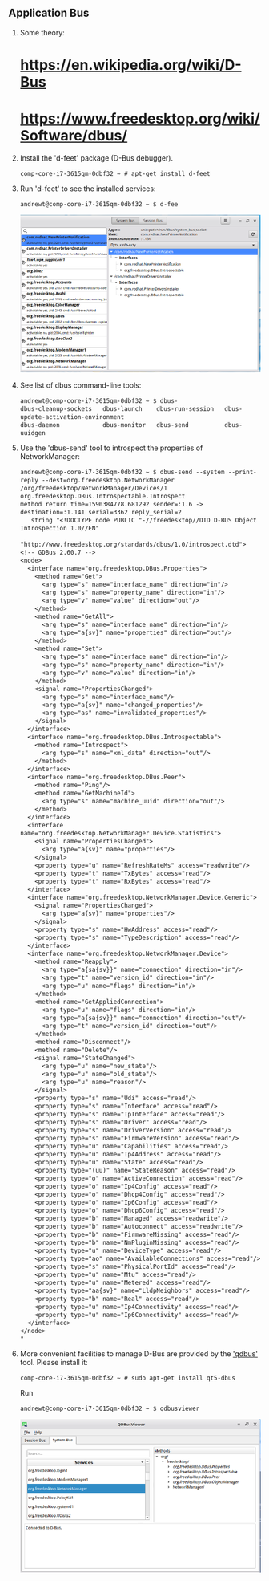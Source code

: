 Application Bus
---

1. Some theory:
   # https://en.wikipedia.org/wiki/D-Bus
   # https://www.freedesktop.org/wiki/Software/dbus/
   
2. Install the 'd-feet' package (D-Bus debugger).

       comp-core-i7-3615qm-0dbf32 ~ # apt-get install d-feet
 
3. Run 'd-feet' to see the installed services:
 
       andrewt@comp-core-i7-3615qm-0dbf32 ~ $ d-fee
 
    ![1](Pic01.png)

4. See list of dbus command-line tools:

       andrewt@comp-core-i7-3615qm-0dbf32 ~ $ dbus-
       dbus-cleanup-sockets   dbus-launch    dbus-run-session   dbus-update-activation-environment  
       dbus-daemon            dbus-monitor   dbus-send          dbus-uuidgen   

5. Use the 'dbus-send' tool to introspect the properties of NetworkManager:

       andrewt@comp-core-i7-3615qm-0dbf32 ~ $ dbus-send --system --print-reply --dest=org.freedesktop.NetworkManager /org/freedesktop/NetworkManager/Devices/1 org.freedesktop.DBus.Introspectable.Introspect
       method return time=1590384778.681292 sender=:1.6 -> destination=:1.141 serial=3362 reply_serial=2
          string "<!DOCTYPE node PUBLIC "-//freedesktop//DTD D-BUS Object Introspection 1.0//EN"
                             "http://www.freedesktop.org/standards/dbus/1.0/introspect.dtd">
       <!-- GDBus 2.60.7 -->
       <node>
         <interface name="org.freedesktop.DBus.Properties">
           <method name="Get">
             <arg type="s" name="interface_name" direction="in"/>
             <arg type="s" name="property_name" direction="in"/>
             <arg type="v" name="value" direction="out"/>
           </method>
           <method name="GetAll">
             <arg type="s" name="interface_name" direction="in"/>
             <arg type="a{sv}" name="properties" direction="out"/>
           </method>
           <method name="Set">
             <arg type="s" name="interface_name" direction="in"/>
             <arg type="s" name="property_name" direction="in"/>
             <arg type="v" name="value" direction="in"/>
           </method>
           <signal name="PropertiesChanged">
             <arg type="s" name="interface_name"/>
             <arg type="a{sv}" name="changed_properties"/>
             <arg type="as" name="invalidated_properties"/>
           </signal>
         </interface>
         <interface name="org.freedesktop.DBus.Introspectable">
           <method name="Introspect">
             <arg type="s" name="xml_data" direction="out"/>
           </method>
         </interface>
         <interface name="org.freedesktop.DBus.Peer">
           <method name="Ping"/>
           <method name="GetMachineId">
             <arg type="s" name="machine_uuid" direction="out"/>
           </method>
         </interface>
         <interface name="org.freedesktop.NetworkManager.Device.Statistics">
           <signal name="PropertiesChanged">
             <arg type="a{sv}" name="properties"/>
           </signal>
           <property type="u" name="RefreshRateMs" access="readwrite"/>
           <property type="t" name="TxBytes" access="read"/>
           <property type="t" name="RxBytes" access="read"/>
         </interface>
         <interface name="org.freedesktop.NetworkManager.Device.Generic">
           <signal name="PropertiesChanged">
             <arg type="a{sv}" name="properties"/>
           </signal>
           <property type="s" name="HwAddress" access="read"/>
           <property type="s" name="TypeDescription" access="read"/>
         </interface>
         <interface name="org.freedesktop.NetworkManager.Device">
           <method name="Reapply">
             <arg type="a{sa{sv}}" name="connection" direction="in"/>
             <arg type="t" name="version_id" direction="in"/>
             <arg type="u" name="flags" direction="in"/>
           </method>
           <method name="GetAppliedConnection">
             <arg type="u" name="flags" direction="in"/>
             <arg type="a{sa{sv}}" name="connection" direction="out"/>
             <arg type="t" name="version_id" direction="out"/>
           </method>
           <method name="Disconnect"/>
           <method name="Delete"/>
           <signal name="StateChanged">
             <arg type="u" name="new_state"/>
             <arg type="u" name="old_state"/>
             <arg type="u" name="reason"/>
           </signal>
           <property type="s" name="Udi" access="read"/>
           <property type="s" name="Interface" access="read"/>
           <property type="s" name="IpInterface" access="read"/>
           <property type="s" name="Driver" access="read"/>
           <property type="s" name="DriverVersion" access="read"/>
           <property type="s" name="FirmwareVersion" access="read"/>
           <property type="u" name="Capabilities" access="read"/>
           <property type="u" name="Ip4Address" access="read"/>
           <property type="u" name="State" access="read"/>
           <property type="(uu)" name="StateReason" access="read"/>
           <property type="o" name="ActiveConnection" access="read"/>
           <property type="o" name="Ip4Config" access="read"/>
           <property type="o" name="Dhcp4Config" access="read"/>
           <property type="o" name="Ip6Config" access="read"/>
           <property type="o" name="Dhcp6Config" access="read"/>
           <property type="b" name="Managed" access="readwrite"/>
           <property type="b" name="Autoconnect" access="readwrite"/>
           <property type="b" name="FirmwareMissing" access="read"/>
           <property type="b" name="NmPluginMissing" access="read"/>
           <property type="u" name="DeviceType" access="read"/>
           <property type="ao" name="AvailableConnections" access="read"/>
           <property type="s" name="PhysicalPortId" access="read"/>
           <property type="u" name="Mtu" access="read"/>
           <property type="u" name="Metered" access="read"/>
           <property type="aa{sv}" name="LldpNeighbors" access="read"/>
           <property type="b" name="Real" access="read"/>
           <property type="u" name="Ip4Connectivity" access="read"/>
           <property type="u" name="Ip6Connectivity" access="read"/>
         </interface>
       </node>
       "

6. More convenient facilities to manage D-Bus are provided by
   the ['qdbus'](https://packages.debian.org/ru/sid/qdbus) tool. Please install it:
   
       comp-core-i7-3615qm-0dbf32 ~ # sudo apt-get install qt5-dbus
       
   Run 
   
       andrewt@comp-core-i7-3615qm-0dbf32 ~ $ qdbusviewer
 
   ![2](Pic02.png)
